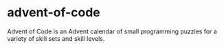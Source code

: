 # advent-of-code
Advent of Code is an Advent calendar of small programming puzzles for a variety of skill sets and skill levels.
